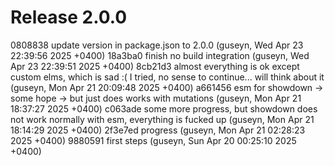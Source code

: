 # Release 2.0.0

0808838 update version in package.json to 2.0.0 (guseyn, Wed Apr 23 22:39:56 2025 +0400)
18a3ba0 finish no build integration (guseyn, Wed Apr 23 22:39:51 2025 +0400)
8cb21d3 almost everything is ok except custom elms, which is sad :( I tried, no sense to continue... will think about it (guseyn, Mon Apr 21 20:09:48 2025 +0400)
a661456 esm for showdown -> some hope -> but just does works with mutations (guseyn, Mon Apr 21 18:37:27 2025 +0400)
c063ade some more progress, but showdown does not work normally with esm, everything is fucked up (guseyn, Mon Apr 21 18:14:29 2025 +0400)
2f3e7ed progress (guseyn, Mon Apr 21 02:28:23 2025 +0400)
9880591 first steps (guseyn, Sun Apr 20 00:25:10 2025 +0400)
